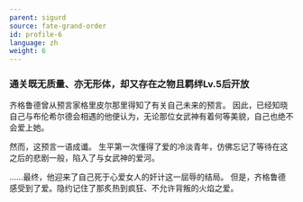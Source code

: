 ```yaml
---
parent: sigurd
source: fate-grand-order
id: profile-6
language: zh
weight: 6
---
```


### 通关既无质量、亦无形体，却又存在之物且羁绊Lv.5后开放

齐格鲁德曾从预言家格里皮尔那里得知了有关自己未来的预言。
因此，已经知晓自己与布伦希尔德会相遇的他便认为，无论那位女武神有着何等美貌，自己也绝不会爱上她。

然而，这预言一语成谶。
生平第一次懂得了爱的冷淡青年，仿佛忘记了等待在这之后的悲剧一般，陷入了与女武神的爱河。

……最终，他迎来了自己死于心爱女人的奸计这一屈辱的结局。
但是，齐格鲁德感受到了爱。隐约记住了那炙热到疯狂、不允许背叛的火焰之爱。
